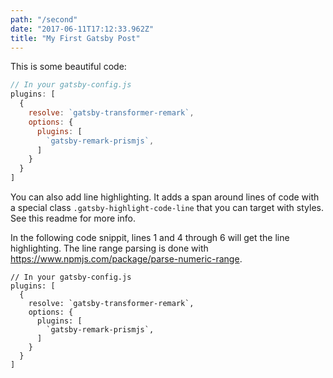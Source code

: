 ```yaml
---
path: "/second"
date: "2017-06-11T17:12:33.962Z"
title: "My First Gatsby Post"
---
```


This is some beautiful code:

```javascript
// In your gatsby-config.js
plugins: [
  {
    resolve: `gatsby-transformer-remark`,
    options: {
      plugins: [
        `gatsby-remark-prismjs`,
      ]
    }
  }
]
```

You can also add line highlighting. It adds a span around lines of
code with a special class `.gatsby-highlight-code-line` that you can
target with styles. See this readme for more info.

In the following code snippit, lines 1 and 4 through 6 will get
the line highlighting. The line range parsing is done with
https://www.npmjs.com/package/parse-numeric-range.

```javascript{1,4-6}
// In your gatsby-config.js
plugins: [
  {
    resolve: `gatsby-transformer-remark`,
    options: {
      plugins: [
        `gatsby-remark-prismjs`,
      ]
    }
  }
]
```